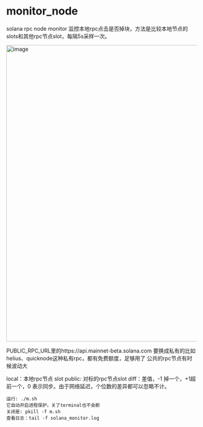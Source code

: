 # monitor_node
solana rpc node monitor
监控本地rpc点击是否掉块，方法是比较本地节点的slots和其他rpc节点slot，每隔5s采样一次。

<img width="784" alt="image" src="https://github.com/user-attachments/assets/3068415b-5443-4f1c-9f52-502925f05e66" />

PUBLIC_RPC_URL里的https://api.mainnet-beta.solana.com 要换成私有的比如helius、quicknode这种私有rpc，都有免费额度，足够用了
公共的rpc节点有时候波动大

local：本地rpc节点 slot
public: 对标的rpc节点slot
diff：差值，-1 掉一个，+1超前一个，0 表示同步。由于网络延迟，个位数的差异都可以忽略不计。

```
运行: ./m.sh
它自动开启进程保护，关了terminal也不会断
关闭是: pkill -f m.sh
查看日志：tail -f solana_monitor.log
```
